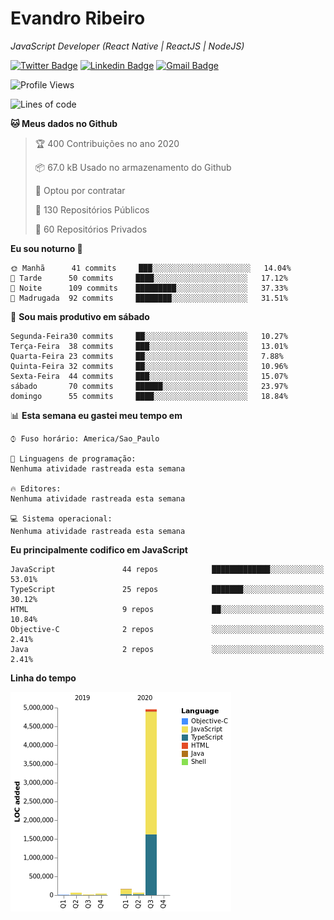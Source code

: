 # Evandro **Ribeiro**

*JavaScript Developer (React Native | ReactJS | NodeJS)*

[![Twitter Badge](https://img.shields.io/badge/-@ribeiroevandro-201B2D?style=flat-square&labelColor=201B2D&logo=twitter&logoColor=white&link=https://twitter.com/ribeiroevandro)](https://twitter.com/ribeiroevandro) 
[![Linkedin Badge](https://img.shields.io/badge/-Evandro%20Ribeiro-201B2D?style=flat-square&logo=Linkedin&logoColor=white&link=https://www.linkedin.com/in/ribeiroevandro)](https://www.linkedin.com/in/ribeiroevandro) 
[![Gmail Badge](https://img.shields.io/badge/-oi@ribeiroevandro.com.br-201B2D?style=flat-square&logo=Gmail&logoColor=white&link=mailto:oi@ribeiroevandro.com.br)](mailto:oi@ribeiroevandro.com.br)


<!--START_SECTION:waka-->
![Profile Views](http://img.shields.io/badge/Visualizac%C3%B5es%20do%20perfil-1-blue)

![Lines of code](https://img.shields.io/badge/Desde%20o%20Hello%20World%20eu%20escrevi-12.0%20million%20linhas%20de%20c%C3%B3digo-blue)

**🐱 Meus dados no Github** 

> 🏆 400 Contribuições no ano 2020
 > 
> 📦 67.0 kB Usado no armazenamento do Github 
 > 
> 💼 Optou por contratar
 > 
> 📜 130 Repositórios Públicos
 > 
> 🔑 60 Repositórios Privados 

**Eu sou noturno 🦉** 

```text
🌞 Manhã      41 commits     ███░░░░░░░░░░░░░░░░░░░░░░   14.04% 
🌆 Tarde      50 commits     ████░░░░░░░░░░░░░░░░░░░░░   17.12% 
🌃 Noite      109 commits    █████████░░░░░░░░░░░░░░░░   37.33% 
🌙 Madrugada  92 commits     ████████░░░░░░░░░░░░░░░░░   31.51%

```
📅 **Sou mais produtivo em sábado** 

```text
Segunda-Feira30 commits     ██░░░░░░░░░░░░░░░░░░░░░░░   10.27% 
Terça-Feira  38 commits     ███░░░░░░░░░░░░░░░░░░░░░░   13.01% 
Quarta-Feira 23 commits     ██░░░░░░░░░░░░░░░░░░░░░░░   7.88% 
Quinta-Feira 32 commits     ██░░░░░░░░░░░░░░░░░░░░░░░   10.96% 
Sexta-Feira  44 commits     ███░░░░░░░░░░░░░░░░░░░░░░   15.07% 
sábado       70 commits     ██████░░░░░░░░░░░░░░░░░░░   23.97% 
domingo      55 commits     ████░░░░░░░░░░░░░░░░░░░░░   18.84%

```


📊 **Esta semana eu gastei meu tempo em** 

```text
⌚︎ Fuso horário: America/Sao_Paulo

💬 Linguagens de programação: 
Nenhuma atividade rastreada esta semana

🔥 Editores: 
Nenhuma atividade rastreada esta semana

💻 Sistema operacional: 
Nenhuma atividade rastreada esta semana

```

**Eu principalmente codifico em JavaScript** 

```text
JavaScript               44 repos            █████████████░░░░░░░░░░░░   53.01% 
TypeScript               25 repos            ███████░░░░░░░░░░░░░░░░░░   30.12% 
HTML                     9 repos             ██░░░░░░░░░░░░░░░░░░░░░░░   10.84% 
Objective-C              2 repos             ░░░░░░░░░░░░░░░░░░░░░░░░░   2.41% 
Java                     2 repos             ░░░░░░░░░░░░░░░░░░░░░░░░░   2.41%

```


**Linha do tempo**

![Chart not found](https://github.com/ribeiroevandro/ribeiroevandro/blob/master/charts/bar_graph.png) 


<!--END_SECTION:waka-->
